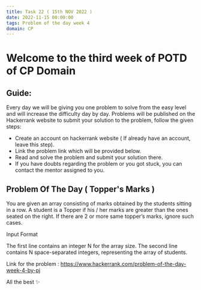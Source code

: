 ```yaml
---
title: Task 22 ( 15th NOV 2022 )
date: 2022-11-15 00:00:00
tags: Problem of the day week 4
domain: CP
---
```


# Welcome to the third week of POTD of CP Domain
## Guide:

Every day we will be giving you one problem to solve from the easy level and will increase the difficulty day by day.
Problems will be published on the Hackerrank website to submit your solution to the problem, follow the given steps:
  - Create an account on hackerrank website ( If already have an account, leave this step).
  - Link the problem link which will be provided below.
  - Read and solve the problem and submit your solution there.
  - If you have doubts regarding the problem or you got stuck, you can contact the mentor assigned to you.

## Problem Of The Day ( Topper's Marks )

You are given an array consisting of marks obtained by the students sitting in a row. A student is a Topper if his / her marks are greater than the ones seated on the right. If there are 2 or more same topper’s marks, ignore such cases.

Input Format

The first line contains an integer N for the array size.
The second line contains N space-separated integers, representing the array of students.

Link for the problem : https://www.hackerrank.com/problem-of-the-day-week-4-by-pj

All the best ✨
